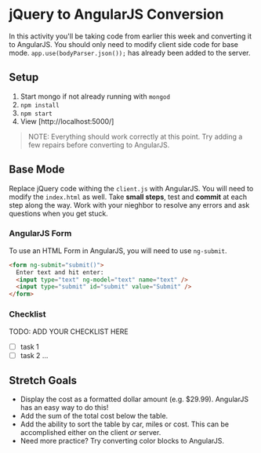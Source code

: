 # jQuery to AngularJS Conversion

In this activity you'll be taking code from earlier this week and converting it to AngularJS. You should only need to modify client side code for base mode. `app.use(bodyParser.json());` has already been added to the server.

## Setup

1. Start mongo if not already running with `mongod`
2. `npm install`
3. `npm start`
4. View [http://localhost:5000/]

> NOTE: Everything should work correctly at this point. Try adding a few repairs before converting to AngularJS.

## Base Mode

Replace jQuery code withing the `client.js` with AngularJS. You will need to modify the `index.html` as well. Take **small steps**, test and **commit** at each step along the way. Work with your nieghbor to resolve any errors and ask questions when you get stuck.

### AngularJS Form

To use an HTML Form in AngularJS, you will need to use `ng-submit`.

```HTML
<form ng-submit="submit()">
  Enter text and hit enter:
  <input type="text" ng-model="text" name="text" />
  <input type="submit" id="submit" value="Submit" />
</form>
```

### Checklist

TODO: ADD YOUR CHECKLIST HERE

- [ ] task 1
- [ ] task 2
...

## Stretch Goals

- Display the cost as a formatted dollar amount (e.g. $29.99). AngularJS has an easy way to do this!
- Add the sum of the total cost below the table.
- Add the ability to sort the table by car, miles or cost. This can be accomplished either on the client *or* server.
- Need more practice? Try converting color blocks to AngularJS.